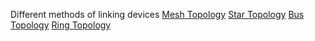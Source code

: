 Different methods of linking devices
[Mesh Topology](obsidian://open?vault=487&file=Mesh%20Topology)
[Star Topology](obsidian://open?vault=487&file=Star%20Topology)
[Bus Topology](Bus_Topology.md)
[Ring Topology](Ring_topology)